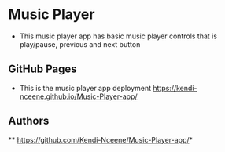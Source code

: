 # Music Player
- This music player app has basic music player controls that is play/pause, previous and next button


## GitHub Pages
- This is the music player app deployment
https://kendi-nceene.github.io/Music-Player-app/


## Authors

** https://github.com/Kendi-Nceene/Music-Player-app/*
